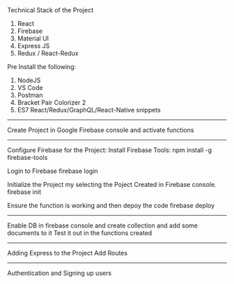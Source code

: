 Technical Stack of the Project

1. React
2. Firebase
3. Material UI
4. Express JS
5. Redux / React-Redux

Pre Install the following:

1. NodeJS
2. VS Code
3. Postman
4. Bracket Pair Colorizer 2
5. ES7 React/Redux/GraphQL/React-Native snippets

----
Create Project in Google Firebase console and activate functions

----
Configure Firebase for the Project:
Install Firebase Tools:
npm install -g firebase-tools

Login to Firebase
firebase login

Initialize the Project my selecting the Poject Created in Firebase console.
firebase init

Ensure the function is working and then depoy the code
firebase deploy

----
Enable DB in firebase console and create collection and add some documents to it
Test it out in the functions created

----
Adding Express to the Project
Add Routes

-----
Authentication and Signing up users
